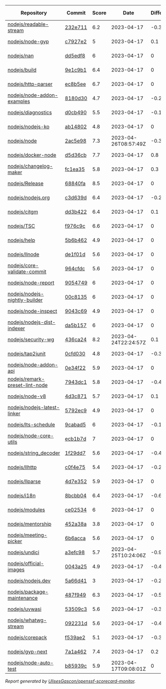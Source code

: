 <!-- OPENSSF-SCORECARD-MONITOR:START -->

| Repository | Commit | Score | Date | Difference | Report Link | StepSecurity Link |
| -- | -- | -- | -- | -- | -- | -- |
| [nodejs/readable-stream](https://github.com/nodejs/readable-stream) | [232e711](https://github.com/nodejs/readable-stream/commit/232e71154dbdc34f6a97a0449f902455ec495373) | 6.2 | 2023-04-17 | -0.3 | [Full Report](https://kooltheba.github.io/openssf-scorecard-api-visualizer/#/projects/github.com/nodejs/readable-stream) | [Fix it](https://app.stepsecurity.io/securerepo?repo=nodejs/readable-stream) |
| [nodejs/node-gyp](https://github.com/nodejs/node-gyp) | [c7927e2](https://github.com/nodejs/node-gyp/commit/c7927e228dfde059c93e08c26b54dd8026144583) | 5 | 2023-04-17 | 0.1 | [Full Report](https://kooltheba.github.io/openssf-scorecard-api-visualizer/#/projects/github.com/nodejs/node-gyp) | [Fix it](https://app.stepsecurity.io/securerepo?repo=nodejs/node-gyp) |
| [nodejs/nan](https://github.com/nodejs/nan) | [dd5edf8](https://github.com/nodejs/nan/commit/dd5edf87e84abb678befe754cd55c7b99326248a) | 6 | 2023-04-17 | 0 | [Full Report](https://kooltheba.github.io/openssf-scorecard-api-visualizer/#/projects/github.com/nodejs/nan) | [Fix it](https://app.stepsecurity.io/securerepo?repo=nodejs/nan) |
| [nodejs/build](https://github.com/nodejs/build) | [9e1c9b1](https://github.com/nodejs/build/commit/9e1c9b1f714d06f427976706eb984645ed99cad3) | 6.4 | 2023-04-17 | 0 | [Full Report](https://kooltheba.github.io/openssf-scorecard-api-visualizer/#/projects/github.com/nodejs/build) | [Fix it](https://app.stepsecurity.io/securerepo?repo=nodejs/build) |
| [nodejs/http-parser](https://github.com/nodejs/http-parser) | [ec8b5ee](https://github.com/nodejs/http-parser/commit/ec8b5ee63f0e51191ea43bb0c6eac7bfbff3141d) | 6.7 | 2023-04-17 | 0 | [Full Report](https://kooltheba.github.io/openssf-scorecard-api-visualizer/#/projects/github.com/nodejs/http-parser) | [Fix it](https://app.stepsecurity.io/securerepo?repo=nodejs/http-parser) |
| [nodejs/node-addon-examples](https://github.com/nodejs/node-addon-examples) | [8180d30](https://github.com/nodejs/node-addon-examples/commit/8180d30f501107fb0517f13dd19a5514bee8e9be) | 4.7 | 2023-04-17 | -0.2 | [Full Report](https://kooltheba.github.io/openssf-scorecard-api-visualizer/#/projects/github.com/nodejs/node-addon-examples) | [Fix it](https://app.stepsecurity.io/securerepo?repo=nodejs/node-addon-examples) |
| [nodejs/diagnostics](https://github.com/nodejs/diagnostics) | [d0cb490](https://github.com/nodejs/diagnostics/commit/d0cb490121eb721337b3e01e4c96aee7f759fc26) | 5.5 | 2023-04-17 | -0.1 | [Full Report](https://kooltheba.github.io/openssf-scorecard-api-visualizer/#/projects/github.com/nodejs/diagnostics) | [Fix it](https://app.stepsecurity.io/securerepo?repo=nodejs/diagnostics) |
| [nodejs/nodejs-ko](https://github.com/nodejs/nodejs-ko) | [ab14802](https://github.com/nodejs/nodejs-ko/commit/ab14802dc2e7288bdc4353a24176dce2f4ba9dff) | 4.8 | 2023-04-17 | 0 | [Full Report](https://kooltheba.github.io/openssf-scorecard-api-visualizer/#/projects/github.com/nodejs/nodejs-ko) | [Fix it](https://app.stepsecurity.io/securerepo?repo=nodejs/nodejs-ko) |
| [nodejs/node](https://github.com/nodejs/node) | [2ac5e98](https://github.com/nodejs/node/commit/2ac5e9889aba461f5a54d320973d2574980d206b) | 7.3 | 2023-04-26T08:57:49Z | -0.3 | [Full Report](https://kooltheba.github.io/openssf-scorecard-api-visualizer/#/projects/github.com/nodejs/node) | [Fix it](https://app.stepsecurity.io/securerepo?repo=nodejs/node) |
| [nodejs/docker-node](https://github.com/nodejs/docker-node) | [d5d36cb](https://github.com/nodejs/docker-node/commit/d5d36cb945c7dde5ab4c29d72eed78955f5e4a05) | 7.7 | 2023-04-17 | 0.8 | [Full Report](https://kooltheba.github.io/openssf-scorecard-api-visualizer/#/projects/github.com/nodejs/docker-node) | [Fix it](https://app.stepsecurity.io/securerepo?repo=nodejs/docker-node) |
| [nodejs/changelog-maker](https://github.com/nodejs/changelog-maker) | [fc1ea35](https://github.com/nodejs/changelog-maker/commit/fc1ea351198dca7caf3207ba771afcd14cfaaf86) | 5.8 | 2023-04-17 | 0.3 | [Full Report](https://kooltheba.github.io/openssf-scorecard-api-visualizer/#/projects/github.com/nodejs/changelog-maker) | [Fix it](https://app.stepsecurity.io/securerepo?repo=nodejs/changelog-maker) |
| [nodejs/Release](https://github.com/nodejs/Release) | [68840fa](https://github.com/nodejs/Release/commit/68840fae8fdaa59bf9431661238dbb86b4390829) | 8.5 | 2023-04-17 | 0 | [Full Report](https://kooltheba.github.io/openssf-scorecard-api-visualizer/#/projects/github.com/nodejs/Release) | [Fix it](https://app.stepsecurity.io/securerepo?repo=nodejs/Release) |
| [nodejs/nodejs.org](https://github.com/nodejs/nodejs.org) | [c3d639d](https://github.com/nodejs/nodejs.org/commit/c3d639d5fda7b01db250a47b9f4d87a398e1cf71) | 6.4 | 2023-04-17 | -0.2 | [Full Report](https://kooltheba.github.io/openssf-scorecard-api-visualizer/#/projects/github.com/nodejs/nodejs.org) | [Fix it](https://app.stepsecurity.io/securerepo?repo=nodejs/nodejs.org) |
| [nodejs/citgm](https://github.com/nodejs/citgm) | [dd3b422](https://github.com/nodejs/citgm/commit/dd3b422f529376ec9805492cd3fe556bf4bee070) | 6.4 | 2023-04-17 | 0.1 | [Full Report](https://kooltheba.github.io/openssf-scorecard-api-visualizer/#/projects/github.com/nodejs/citgm) | [Fix it](https://app.stepsecurity.io/securerepo?repo=nodejs/citgm) |
| [nodejs/TSC](https://github.com/nodejs/TSC) | [f976c9c](https://github.com/nodejs/TSC/commit/f976c9c56c50a8f6fd3d97e65b5fef7e6f17625e) | 6.6 | 2023-04-17 | 0 | [Full Report](https://kooltheba.github.io/openssf-scorecard-api-visualizer/#/projects/github.com/nodejs/TSC) | [Fix it](https://app.stepsecurity.io/securerepo?repo=nodejs/TSC) |
| [nodejs/help](https://github.com/nodejs/help) | [5b6b462](https://github.com/nodejs/help/commit/5b6b4622c56e0521e643cc75ad28b2469c882efe) | 4.9 | 2023-04-17 | 0 | [Full Report](https://kooltheba.github.io/openssf-scorecard-api-visualizer/#/projects/github.com/nodejs/help) | [Fix it](https://app.stepsecurity.io/securerepo?repo=nodejs/help) |
| [nodejs/llnode](https://github.com/nodejs/llnode) | [de1f01d](https://github.com/nodejs/llnode/commit/de1f01d70a5c58111dd873d340f898023e4e8fe6) | 5.6 | 2023-04-17 | 0 | [Full Report](https://kooltheba.github.io/openssf-scorecard-api-visualizer/#/projects/github.com/nodejs/llnode) | [Fix it](https://app.stepsecurity.io/securerepo?repo=nodejs/llnode) |
| [nodejs/core-validate-commit](https://github.com/nodejs/core-validate-commit) | [964cfdc](https://github.com/nodejs/core-validate-commit/commit/964cfdcd8e0090e3c6493d9af2e38839ea0575cc) | 5.6 | 2023-04-17 | 0 | [Full Report](https://kooltheba.github.io/openssf-scorecard-api-visualizer/#/projects/github.com/nodejs/core-validate-commit) | [Fix it](https://app.stepsecurity.io/securerepo?repo=nodejs/core-validate-commit) |
| [nodejs/node-report](https://github.com/nodejs/node-report) | [9054749](https://github.com/nodejs/node-report/commit/90547492f5da29948b00a19b13490b2ebe2c0cd6) | 6 | 2023-04-17 | 0 | [Full Report](https://kooltheba.github.io/openssf-scorecard-api-visualizer/#/projects/github.com/nodejs/node-report) | [Fix it](https://app.stepsecurity.io/securerepo?repo=nodejs/node-report) |
| [nodejs/nodejs-nightly-builder](https://github.com/nodejs/nodejs-nightly-builder) | [00c8135](https://github.com/nodejs/nodejs-nightly-builder/commit/00c8135102b0e272ed1d8950845a5412cc9bc237) | 6 | 2023-04-17 | 0 | [Full Report](https://kooltheba.github.io/openssf-scorecard-api-visualizer/#/projects/github.com/nodejs/nodejs-nightly-builder) | [Fix it](https://app.stepsecurity.io/securerepo?repo=nodejs/nodejs-nightly-builder) |
| [nodejs/node-inspect](https://github.com/nodejs/node-inspect) | [9043c69](https://github.com/nodejs/node-inspect/commit/9043c6986822cf499829c079f9a7debf0a95403f) | 4.9 | 2023-04-17 | 0 | [Full Report](https://kooltheba.github.io/openssf-scorecard-api-visualizer/#/projects/github.com/nodejs/node-inspect) | [Fix it](https://app.stepsecurity.io/securerepo?repo=nodejs/node-inspect) |
| [nodejs/nodejs-dist-indexer](https://github.com/nodejs/nodejs-dist-indexer) | [da5b157](https://github.com/nodejs/nodejs-dist-indexer/commit/da5b1572f3d96b54a151fc0e9123d8011ad7afb3) | 6 | 2023-04-17 | 0 | [Full Report](https://kooltheba.github.io/openssf-scorecard-api-visualizer/#/projects/github.com/nodejs/nodejs-dist-indexer) | [Fix it](https://app.stepsecurity.io/securerepo?repo=nodejs/nodejs-dist-indexer) |
| [nodejs/security-wg](https://github.com/nodejs/security-wg) | [436ca24](https://github.com/nodejs/security-wg/commit/436ca245e1dc0be2dbbed75b333a2f2cd162dd32) | 8.2 | 2023-04-24T22:24:57Z | 0.1 | [Full Report](https://kooltheba.github.io/openssf-scorecard-api-visualizer/#/projects/github.com/nodejs/security-wg) | [Fix it](https://app.stepsecurity.io/securerepo?repo=nodejs/security-wg) |
| [nodejs/tap2junit](https://github.com/nodejs/tap2junit) | [0cfd030](https://github.com/nodejs/tap2junit/commit/0cfd0301af2f5fa10d41bda0e101e915bd24a5cf) | 4.8 | 2023-04-17 | -0.3 | [Full Report](https://kooltheba.github.io/openssf-scorecard-api-visualizer/#/projects/github.com/nodejs/tap2junit) | [Fix it](https://app.stepsecurity.io/securerepo?repo=nodejs/tap2junit) |
| [nodejs/node-addon-api](https://github.com/nodejs/node-addon-api) | [0e34f22](https://github.com/nodejs/node-addon-api/commit/0e34f228399b7ef7b2223e8320d8260e6a707e03) | 5.9 | 2023-04-17 | 0 | [Full Report](https://kooltheba.github.io/openssf-scorecard-api-visualizer/#/projects/github.com/nodejs/node-addon-api) | [Fix it](https://app.stepsecurity.io/securerepo?repo=nodejs/node-addon-api) |
| [nodejs/remark-preset-lint-node](https://github.com/nodejs/remark-preset-lint-node) | [7943dc1](https://github.com/nodejs/remark-preset-lint-node/commit/7943dc1f4191945bc7661a1bac87300dfc2a864f) | 5.8 | 2023-04-17 | -0.4 | [Full Report](https://kooltheba.github.io/openssf-scorecard-api-visualizer/#/projects/github.com/nodejs/remark-preset-lint-node) | [Fix it](https://app.stepsecurity.io/securerepo?repo=nodejs/remark-preset-lint-node) |
| [nodejs/node-v8](https://github.com/nodejs/node-v8) | [4d3c871](https://github.com/nodejs/node-v8/commit/4d3c8710c78f5bb9f3b7ecfab4db4f42b364e80d) | 5.7 | 2023-04-17 | 0.1 | [Full Report](https://kooltheba.github.io/openssf-scorecard-api-visualizer/#/projects/github.com/nodejs/node-v8) | [Fix it](https://app.stepsecurity.io/securerepo?repo=nodejs/node-v8) |
| [nodejs/nodejs-latest-linker](https://github.com/nodejs/nodejs-latest-linker) | [5792ec9](https://github.com/nodejs/nodejs-latest-linker/commit/5792ec991efc5b35aa67e14b45d5120fba369edd) | 4.9 | 2023-04-17 | 0 | [Full Report](https://kooltheba.github.io/openssf-scorecard-api-visualizer/#/projects/github.com/nodejs/nodejs-latest-linker) | [Fix it](https://app.stepsecurity.io/securerepo?repo=nodejs/nodejs-latest-linker) |
| [nodejs/lts-schedule](https://github.com/nodejs/lts-schedule) | [9cabad5](https://github.com/nodejs/lts-schedule/commit/9cabad50a0793a051e2091ee4a3905f2966169d2) | 6 | 2023-04-17 | -0.1 | [Full Report](https://kooltheba.github.io/openssf-scorecard-api-visualizer/#/projects/github.com/nodejs/lts-schedule) | [Fix it](https://app.stepsecurity.io/securerepo?repo=nodejs/lts-schedule) |
| [nodejs/node-core-utils](https://github.com/nodejs/node-core-utils) | [ecb1b7d](https://github.com/nodejs/node-core-utils/commit/ecb1b7d0b86ab2afb581046220e3cfcc6254255a) | 7 | 2023-04-17 | 0 | [Full Report](https://kooltheba.github.io/openssf-scorecard-api-visualizer/#/projects/github.com/nodejs/node-core-utils) | [Fix it](https://app.stepsecurity.io/securerepo?repo=nodejs/node-core-utils) |
| [nodejs/string_decoder](https://github.com/nodejs/string_decoder) | [1f29dd7](https://github.com/nodejs/string_decoder/commit/1f29dd715a6c829da89e869af7dafc231c20ed9f) | 5.6 | 2023-04-17 | -0.4 | [Full Report](https://kooltheba.github.io/openssf-scorecard-api-visualizer/#/projects/github.com/nodejs/string_decoder) | [Fix it](https://app.stepsecurity.io/securerepo?repo=nodejs/string_decoder) |
| [nodejs/llhttp](https://github.com/nodejs/llhttp) | [c0f4e75](https://github.com/nodejs/llhttp/commit/c0f4e754b75c033fd3bd2018c8f3ffb673d43d90) | 5.4 | 2023-04-17 | -0.2 | [Full Report](https://kooltheba.github.io/openssf-scorecard-api-visualizer/#/projects/github.com/nodejs/llhttp) | [Fix it](https://app.stepsecurity.io/securerepo?repo=nodejs/llhttp) |
| [nodejs/llparse](https://github.com/nodejs/llparse) | [4d7e352](https://github.com/nodejs/llparse/commit/4d7e35267870b576f41112f6f720f4a1009b10b8) | 5.9 | 2023-04-17 | 0 | [Full Report](https://kooltheba.github.io/openssf-scorecard-api-visualizer/#/projects/github.com/nodejs/llparse) | [Fix it](https://app.stepsecurity.io/securerepo?repo=nodejs/llparse) |
| [nodejs/i18n](https://github.com/nodejs/i18n) | [8bcbb04](https://github.com/nodejs/i18n/commit/8bcbb04a212b5ea65ba362407d1c65a3aaefc392) | 6.4 | 2023-04-17 | -0.6 | [Full Report](https://kooltheba.github.io/openssf-scorecard-api-visualizer/#/projects/github.com/nodejs/i18n) | [Fix it](https://app.stepsecurity.io/securerepo?repo=nodejs/i18n) |
| [nodejs/modules](https://github.com/nodejs/modules) | [ce02534](https://github.com/nodejs/modules/commit/ce0253495819a8496a64ca5b18f7465fd3a97964) | 6 | 2023-04-17 | 0 | [Full Report](https://kooltheba.github.io/openssf-scorecard-api-visualizer/#/projects/github.com/nodejs/modules) | [Fix it](https://app.stepsecurity.io/securerepo?repo=nodejs/modules) |
| [nodejs/mentorship](https://github.com/nodejs/mentorship) | [452a38a](https://github.com/nodejs/mentorship/commit/452a38aec26bb4d9256b2dcde79c51ffd44cd2b7) | 3.8 | 2023-04-17 | 0 | [Full Report](https://kooltheba.github.io/openssf-scorecard-api-visualizer/#/projects/github.com/nodejs/mentorship) | [Fix it](https://app.stepsecurity.io/securerepo?repo=nodejs/mentorship) |
| [nodejs/meeting-picker](https://github.com/nodejs/meeting-picker) | [6b6acca](https://github.com/nodejs/meeting-picker/commit/6b6acca90de8b4851f4a0607f229426546482412) | 5.6 | 2023-04-17 | 0 | [Full Report](https://kooltheba.github.io/openssf-scorecard-api-visualizer/#/projects/github.com/nodejs/meeting-picker) | [Fix it](https://app.stepsecurity.io/securerepo?repo=nodejs/meeting-picker) |
| [nodejs/undici](https://github.com/nodejs/undici) | [a3efc98](https://github.com/nodejs/undici/commit/a3efc9814447001a43a976f1c64adc41995df7e3) | 5.7 | 2023-04-25T10:24:06Z | -0.9 | [Full Report](https://kooltheba.github.io/openssf-scorecard-api-visualizer/#/projects/github.com/nodejs/undici) | [Fix it](https://app.stepsecurity.io/securerepo?repo=nodejs/undici) |
| [nodejs/official-images](https://github.com/nodejs/official-images) | [0043a25](https://github.com/nodejs/official-images/commit/0043a2597f764b1c0374abd06c57d496d6cc8ffd) | 4.9 | 2023-04-17 | -0.4 | [Full Report](https://kooltheba.github.io/openssf-scorecard-api-visualizer/#/projects/github.com/nodejs/official-images) | [Fix it](https://app.stepsecurity.io/securerepo?repo=nodejs/official-images) |
| [nodejs/nodejs.dev](https://github.com/nodejs/nodejs.dev) | [5a66d41](https://github.com/nodejs/nodejs.dev/commit/5a66d4102570ac8693a927b5ed2b440967fb29d3) | 3 | 2023-04-17 | -0.2 | [Full Report](https://kooltheba.github.io/openssf-scorecard-api-visualizer/#/projects/github.com/nodejs/nodejs.dev) | [Fix it](https://app.stepsecurity.io/securerepo?repo=nodejs/nodejs.dev) |
| [nodejs/package-maintenance](https://github.com/nodejs/package-maintenance) | [487f949](https://github.com/nodejs/package-maintenance/commit/487f9491cdc782ea706fc389e6505c1cd140d5aa) | 6.3 | 2023-04-17 | -0.5 | [Full Report](https://kooltheba.github.io/openssf-scorecard-api-visualizer/#/projects/github.com/nodejs/package-maintenance) | [Fix it](https://app.stepsecurity.io/securerepo?repo=nodejs/package-maintenance) |
| [nodejs/uvwasi](https://github.com/nodejs/uvwasi) | [53509c3](https://github.com/nodejs/uvwasi/commit/53509c3f29271fce879faa790d19987cab963b8a) | 5.6 | 2023-04-17 | -0.3 | [Full Report](https://kooltheba.github.io/openssf-scorecard-api-visualizer/#/projects/github.com/nodejs/uvwasi) | [Fix it](https://app.stepsecurity.io/securerepo?repo=nodejs/uvwasi) |
| [nodejs/whatwg-stream](https://github.com/nodejs/whatwg-stream) | [092231d](https://github.com/nodejs/whatwg-stream/commit/092231da3ade919daef9b23ea4e0ed7c9a7dea80) | 5.6 | 2023-04-17 | -0.4 | [Full Report](https://kooltheba.github.io/openssf-scorecard-api-visualizer/#/projects/github.com/nodejs/whatwg-stream) | [Fix it](https://app.stepsecurity.io/securerepo?repo=nodejs/whatwg-stream) |
| [nodejs/corepack](https://github.com/nodejs/corepack) | [f539ae2](https://github.com/nodejs/corepack/commit/f539ae22e6c9f044576bc00f91cdd957de9ac8bc) | 5.1 | 2023-04-17 | -0.3 | [Full Report](https://kooltheba.github.io/openssf-scorecard-api-visualizer/#/projects/github.com/nodejs/corepack) | [Fix it](https://app.stepsecurity.io/securerepo?repo=nodejs/corepack) |
| [nodejs/gyp-next](https://github.com/nodejs/gyp-next) | [7a1a462](https://github.com/nodejs/gyp-next/commit/7a1a46272df87ed9ae0aff6dc8558324ce536df0) | 7.4 | 2023-04-17 | 0.2 | [Full Report](https://kooltheba.github.io/openssf-scorecard-api-visualizer/#/projects/github.com/nodejs/gyp-next) | [Fix it](https://app.stepsecurity.io/securerepo?repo=nodejs/gyp-next) |
| [nodejs/node-auto-test](https://github.com/nodejs/node-auto-test) | [b85939c](https://github.com/nodejs/node-auto-test/commit/b85939c0dc88670c1d3fbed36b5aba01e2c3f4c7) | 5.9 | 2023-04-17T09:08:01Z | 0 | [Full Report](https://kooltheba.github.io/openssf-scorecard-api-visualizer/#/projects/github.com/nodejs/node-auto-test) | [Fix it](https://app.stepsecurity.io/securerepo?repo=nodejs/node-auto-test) |

_Report generated by [UlisesGascon/openssf-scorecard-monitor](https://github.com/UlisesGascon/openssf-scorecard-monitor)._
<!-- OPENSSF-SCORECARD-MONITOR:END -->